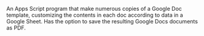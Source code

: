 An Apps Script program that make numerous copies of a Google Doc template, customizing the contents in each doc according to data in a Google Sheet. Has the option to save the resulting Google Docs documents as PDF.
